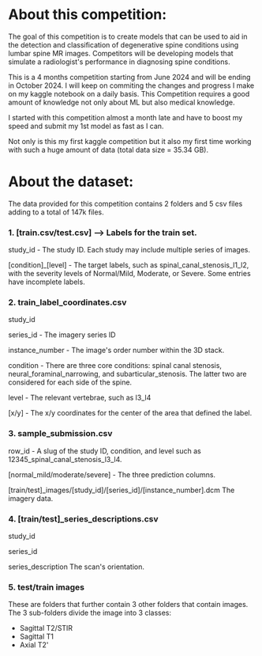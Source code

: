 # About this competition:
The goal of this competition is to create models that can be used to aid in the detection and classification of degenerative spine conditions using lumbar spine MR images.
Competitors will be developing models that simulate a radiologist's performance in diagnosing spine conditions.

This is a 4 months competition starting from June 2024 and will be ending in October 2024. I will keep on commiting the changes and progress I make on my kaggle notebook
on a daily basis. This Competition requires a good amount of knowledge not only about ML but also medical knowledge.

I started with this competition almost a month late and have to boost my speed and submit my 1st model as fast as I can.

Not only is this my first kaggle competition but it also my first time working with such a huge amount of data (total data size = 35.34 GB).

# About the dataset:
The data provided for this competition contains 2 folders and 5 csv files adding to a total of 147k files.

### 1. [train.csv/test.csv] --> Labels for the train set.

study_id - The study ID. Each study may include multiple series of images.

[condition]_[level] - The target labels, such as spinal_canal_stenosis_l1_l2, with the severity levels of Normal/Mild, Moderate, or Severe. Some entries have incomplete labels.


### 2. train_label_coordinates.csv

study_id

series_id - The imagery series ID

instance_number - The image's order number within the 3D stack.

condition - There are three core conditions: spinal canal stenosis, neural_foraminal_narrowing, and subarticular_stenosis. The latter two are considered for each side of the spine.

level - The relevant vertebrae, such as l3_l4

[x/y] - The x/y coordinates for the center of the area that defined the label.


### 3. sample_submission.csv

row_id - A slug of the study ID, condition, and level such as 12345_spinal_canal_stenosis_l3_l4.

[normal_mild/moderate/severe] - The three prediction columns.

[train/test]_images/[study_id]/[series_id]/[instance_number].dcm The imagery data.

### 4. [train/test]_series_descriptions.csv

study_id

series_id

series_description The scan's orientation.

### 5. test/train images
These are folders that further contain 3 other folders that contain images. The 3 sub-folders divide the image into 3 classes:
* Sagittal T2/STIR
* Sagittal T1
* Axial T2'
